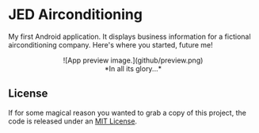 # JED Airconditioning

My first Android application. It displays business information for a fictional airconditioning company. Here's where you started, future me!

<center>![App preview image.](github/preview.png)</center>

<center>*In all its glory...*</center>

## License

If for some magical reason you wanted to grab a copy of this project, the code is released under an [MIT License](LICENSE).
